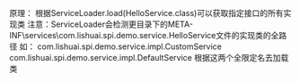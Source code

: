 原理：
根据ServiceLoader.load(HelloService.class)可以获取指定接口的所有实现类
注意：ServiceLoader会检测更目录下的META-INF\services\com.lishuai.spi.demo.service.HelloService文件的实现类的全路径
如：
com.lishuai.spi.demo.service.impl.CustomService
com.lishuai.spi.demo.service.impl.DefaultService
根据这两个全限定名去加载类